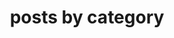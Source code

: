 ---
title: "posts by category"
permalink: /categories/
layout: categories
author_profile: true
classes: wide
---